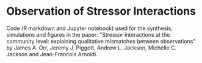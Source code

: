 # Observation of Stressor Interactions

Code (R markdown and Jupyter notebook) used for the synthesis, simulations and figures in the paper: "Stressor interactions at the community level: explaining qualitative mismatches between observations" by James A. Orr, Jeremy J. Piggott, Andrew L. Jackson, Michelle C. Jackson and Jean-Francois Arnoldi.
